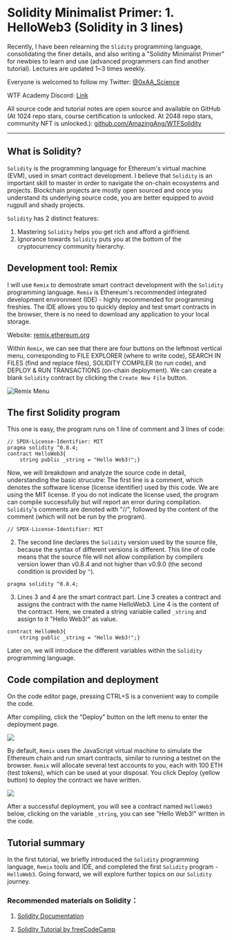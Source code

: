# Solidity Minimalist Primer: 1. HelloWeb3 (Solidity in 3 lines)

Recently, I have been relearning the `Slidity` programming language, consolidating the finer details, and also writing a "Solidity Minimalist Primer" for newbies to learn and use (advanced programmers can find another tutorial). Lectures are updated 1~3 times weekly. 

Everyone is welcomed to follow my Twitter: [@0xAA_Science](https://twitter.com/0xAA_Science)

WTF Academy Discord: [Link](https://discord.gg/5akcruXrsk)

All source code and tutorial notes are open source and available on GitHub (At 1024 repo stars, course certification is unlocked. At 2048 repo stars, community NFT is unlocked.): [github.com/AmazingAng/WTFSolidity](https://github.com/AmazingAng/WTFSolidity)

-----

## What is Solidity?
`Solidity` is the programming language for Ethereum's virtual machine (EVM), used in smart contract development. I believe that `Solidity` is an important skill to master in order to navigate the on-chain ecosystems and projects. Blockchain projects are mostly open sourced and once you understand its underlying source code, you are better equipped to avoid rugpull and shady projects. 

`Solidity` has 2 distinct features:
1. Mastering `Solidity` helps you get rich and afford a girlfriend.
2. Ignorance towards `Solidity` puts you at the bottom of the cryptocurrency community hierarchy.

## Development tool: Remix
I will use `Remix` to demostrate smart contract development with the `Solidity` programming language. `Remix` is Ethereum's recommended integrated development environment (IDE) - highly recommended for programming freshies. The IDE allows you to quickly deploy and test smart contracts in the browser, there is no need to download any application to your local storage. 

Website: [remix.ethereum.org](https://remix.ethereum.org)

Within `Remix`, we can see that there are four buttons on the leftmost vertical menu, corresponding to FILE EXPLORER (where to write code), SEARCH IN FILES (find and replace files), SOLIDITY COMPILER (to run code), and DEPLOY & RUN TRANSACTIONS (on-chain deployment). We can create a blank `Solidity` contract by clicking the `Create New File` button.

![Remix Menu](./img/1-1.png)

## The first Solidity program
This one is easy, the program runs on 1 line of comment and 3 lines of code:
```solidity
// SPDX-License-Identifier: MIT
pragma solidity ^0.8.4;
contract HelloWeb3{
    string public _string = "Hello Web3!";}
```
Now, we will breakdown and analyze the source code in detail, understanding the basic strucutre: 
The first line is a comment, which denotes the software license (license identifier) used by this code. We are using the MIT license. If you do not indicate the license used, the program can compile successfully but will report an error during compilation. `Solidity`'s comments are denoted with "//", followed by the content of the comment (which will not be run by the program).
```solidity
// SPDX-License-Identifier: MIT
```

2. The second line declares the `Solidity` version used by the source file, because the syntax of different versions is different. This line of code means that the source file will not allow compilation by compilers version lower than v0.8.4 and not higher than v0.9.0 (the second condition is provided by `^`).
```solidity
pragma solidity ^0.8.4;
```
    
3. Lines 3 and 4 are the smart contract part. Line 3 creates a contract and assigns the contract with the name HelloWeb3. Line 4 is the content of the contract. Here, we created a string variable called `_string` and assign to it "Hello Web3!" as value.
```solidity
contract HelloWeb3{
    string public _string = "Hello Web3!";}
```
Later on, we will introduce the different variables within the `Solidity` programming language.

## Code compilation and deployment
On the code editor page, pressing CTRL+S is a convenient way to compile the code.

After compiling, click the "Deploy" button on the left menu to enter the deployment page.

![](./img/1-2.png)

By default, `Remix` uses the JavaScript virtual machine to simulate the Ethereum chain and run smart contracts, similar to running a testnet on the browser. `Remix` will allocate several test accounts to you, each with 100 ETH (test tokens), which can be used at your disposal. You click Deploy (yellow button) to deploy the contract we have written.

![](./img/1-3.png)

After a successful deployment, you will see a contract named `HelloWeb3` below, clicking on the variable `_string`, you can see "Hello Web3!" written in the code.

## Tutorial summary
In the first tutorial, we briefly introduced the  `Solidity` programming language, `Remix` tools and IDE, and completed the first `Solidity` program - `HelloWeb3`. Going forward, we will explore further topics on our `Solidity` journey.

### Recommended materials on Solidity：
1. [Solidity Documentation](https://docs.soliditylang.org/en/latest/)

2. [Solidity Tutorial by freeCodeCamp](https://www.youtube.com/watch?v=ipwxYa-F1uY)

